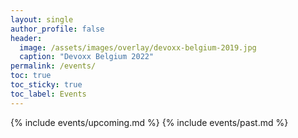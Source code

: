 ```yaml
---
layout: single
author_profile: false
header:
  image: /assets/images/overlay/devoxx-belgium-2019.jpg
  caption: "Devoxx Belgium 2022"
permalink: /events/
toc: true
toc_sticky: true
toc_label: Events
---
```


{% include events/upcoming.md %}
{% include events/past.md %}
